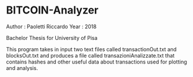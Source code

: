 # BITCOIN-Analyzer

Author : Paoletti Riccardo Year : 2018

Bachelor Thesis for University of Pisa

This program takes in input two text files called transactionOut.txt and blocksOut.txt and produces a file called transazioniAnalizzate.txt that contains hashes and other useful data about transactions used for plotting and analysis.
